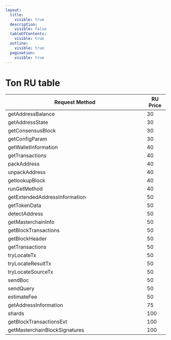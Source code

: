 ```yaml
---
layout:
  title:
    visible: true
  description:
    visible: false
  tableOfContents:
    visible: true
  outline:
    visible: true
  pagination:
    visible: true
---
```


# Ton RU table

<table><thead><tr><th width="421">Request Method</th><th>RU Price</th></tr></thead><tbody><tr><td>getAddressBalance</td><td>30</td></tr><tr><td>getAddressState</td><td>30</td></tr><tr><td>getConsensusBlock</td><td>30</td></tr><tr><td>getConfigParam</td><td>30</td></tr><tr><td>getWalletInformation</td><td>40</td></tr><tr><td>getTransactions</td><td>40</td></tr><tr><td>packAddress</td><td>40</td></tr><tr><td>unpackAddress</td><td>40</td></tr><tr><td>getlookupBlock</td><td>40</td></tr><tr><td>runGetMethod</td><td>40</td></tr><tr><td>getExtendedAddressInformation</td><td>50</td></tr><tr><td>getTokenData</td><td>50</td></tr><tr><td>detectAddress</td><td>50</td></tr><tr><td>getMasterchainInfo</td><td>50</td></tr><tr><td>getBlockTransactions</td><td>50</td></tr><tr><td>getBlockHeader</td><td>50</td></tr><tr><td>getTransactions</td><td>50</td></tr><tr><td>tryLocateTx</td><td>50</td></tr><tr><td>tryLocateResultTx</td><td>50</td></tr><tr><td>tryLocateSourceTx</td><td>50</td></tr><tr><td>sendBoc</td><td>50</td></tr><tr><td>sendQuery</td><td>50</td></tr><tr><td>estimateFee</td><td>50</td></tr><tr><td>getAddressInformation</td><td>75</td></tr><tr><td>shards</td><td>100</td></tr><tr><td>getBlockTransactionsExt</td><td>100</td></tr><tr><td>getMasterchainBlockSignatures</td><td>100</td></tr></tbody></table>
